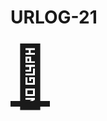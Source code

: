 # URLOG-21

<a href="https://yhsong.com/index.html#home" target="_blank" style="font-size: 10vw; text-align:center;"><div>🚪</div></a>